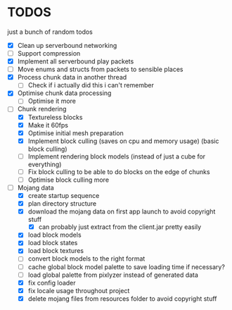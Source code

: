 # TODOS

just a bunch of random todos

- [x] Clean up serverbound networking
- [ ] Support compression
- [x] Implement all serverbound play packets
- [ ] Move enums and structs from packets to sensible places
- [x] Process chunk data in another thread
  - [ ] Check if i actually did this i can't remember
- [x] Optimise chunk data processing
  - [ ] Optimise it more
- [ ] Chunk rendering
  - [x] Textureless blocks
  - [x] Make it 60fps
  - [x] Optimise initial mesh preparation
  - [x] Implement block culling (saves on cpu and memory usage) (basic block culling)
  - [ ] Implement rendering block models (instead of just a cube for everything)
  - [ ] Fix block culling to be able to do blocks on the edge of chunks
  - [ ] Optimise block culling more
- [ ] Mojang data
  - [x] create startup sequence
  - [x] plan directory structure
  - [x] download the mojang data on first app launch to avoid copyright stuff
    - [x] can probably just extract from the client.jar pretty easily
  - [x] load block models
  - [x] load block states
  - [x] load block textures
  - [ ] convert block models to the right format
  - [ ] cache global block model palette to save loading time if necessary?
  - [ ] load global palette from pixlyzer instead of generated data
  - [x] fix config loader
  - [x] fix locale usage throughout project
  - [x] delete mojang files from resources folder to avoid copyright stuff